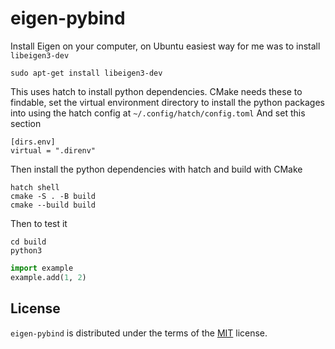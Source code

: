 # eigen-pybind

Install Eigen on your computer, on Ubuntu easiest way for me was to install `libeigen3-dev`

```
sudo apt-get install libeigen3-dev
```

This uses hatch to install python dependencies. CMake needs these to findable, set the virtual environment directory to install the python packages into using the hatch config at `~/.config/hatch/config.toml`
And set this section

```
[dirs.env]
virtual = ".direnv"
```

Then install the python dependencies with hatch and build with CMake

```
hatch shell
cmake -S . -B build
cmake --build build
```

Then to test it

```
cd build
python3
```

```python
import example
example.add(1, 2)
```

## License

`eigen-pybind` is distributed under the terms of the [MIT](https://spdx.org/licenses/MIT.html) license.
